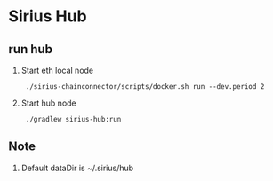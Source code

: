 # Sirius Hub

## run hub

1. Start eth local node

        ./sirius-chainconnector/scripts/docker.sh run --dev.period 2
        
        
2. Start hub node

        ./gradlew sirius-hub:run
       
       
       
## Note

1. Default dataDir is ~/.sirius/hub
